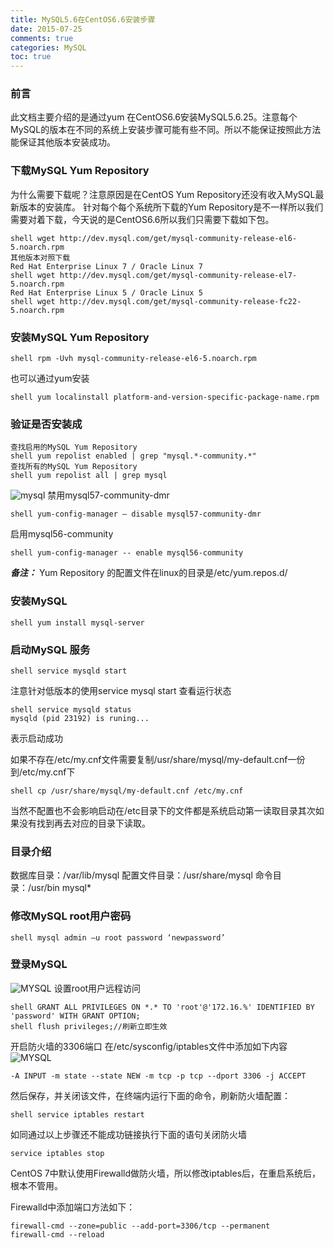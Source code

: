 ```yaml
---
title: MySQL5.6在CentOS6.6安装步骤
date: 2015-07-25
comments: true
categories: MySQL
toc: true 
---
```



### 前言
此文档主要介绍的是通过yum 在CentOS6.6安装MySQL5.6.25。注意每个MySQL的版本在不同的系统上安装步骤可能有些不同。所以不能保证按照此方法能保证其他版本安装成功。

### 下载MySQL Yum Repository
为什么需要下载呢？注意原因是在CentOS Yum Repository还没有收入MySQL最新版本的安装库。
针对每个每个系统所下载的Yum Repository是不一样所以我们需要对着下载，今天说的是CentOS6.6所以我们只需要下载如下包。
```
shell wget http://dev.mysql.com/get/mysql-community-release-el6-5.noarch.rpm
其他版本对照下载
Red Hat Enterprise Linux 7 / Oracle Linux 7
shell wget http://dev.mysql.com/get/mysql-community-release-el7-5.noarch.rpm
Red Hat Enterprise Linux 5 / Oracle Linux 5
shell wget http://dev.mysql.com/get/mysql-community-release-fc22-5.noarch.rpm
```
<!--more-->

### 安装MySQL Yum Repository
```
shell rpm -Uvh mysql-community-release-el6-5.noarch.rpm
```
也可以通过yum安装
```
shell yum localinstall platform-and-version-specific-package-name.rpm
```
### 验证是否安装成

```
查找启用的MySQL Yum Repository
shell yum repolist enabled | grep "mysql.*-community.*"
查找所有的MySQL Yum Repository
shell yum repolist all | grep mysql
```
![mysql](1.png)
禁用mysql57-community-dmr
```
shell yum-config-manager – disable mysql57-community-dmr
```
启用mysql56-community
```
shell yum-config-manager -- enable mysql56-community
```
***备注：***
Yum Repository 的配置文件在linux的目录是/etc/yum.repos.d/

### 安装MySQL
```
shell yum install mysql-server
```
### 启动MySQL 服务
```
shell service mysqld start
```
注意针对低版本的使用service mysql start
查看运行状态
```
shell service mysqld status
mysqld (pid 23192) is runing...
```
表示启动成功

如果不存在/etc/my.cnf文件需要复制/usr/share/mysql/my-default.cnf一份到/etc/my.cnf下
```
shell cp /usr/share/mysql/my-default.cnf /etc/my.cnf
```
当然不配置也不会影响启动在/etc目录下的文件都是系统启动第一读取目录其次如果没有找到再去对应的目录下读取。

### 目录介绍
数据库目录：/var/lib/mysql
配置文件目录：/usr/share/mysql
命令目录：/usr/bin mysql*	

### 修改MySQL root用户密码
```
shell mysql admin –u root password ‘newpassword’
```
### 登录MySQL
![MYSQL](2.png)
设置root用户远程访问
```
shell GRANT ALL PRIVILEGES ON *.* TO 'root'@'172.16.%' IDENTIFIED BY 'password' WITH GRANT OPTION;
shell flush privileges;//刷新立即生效
```
开启防火墙的3306端口
在/etc/sysconfig/iptables文件中添加如下内容
![MYSQL](3.png)
```
-A INPUT -m state --state NEW -m tcp -p tcp --dport 3306 -j ACCEPT
```
然后保存，并关闭该文件，在终端内运行下面的命令，刷新防火墙配置：
```
shell service iptables restart
```
如同通过以上步骤还不能成功链接执行下面的语句关闭防火墙
```
service iptables stop
```
CentOS 7中默认使用Firewalld做防火墙，所以修改iptables后，在重启系统后，根本不管用。

Firewalld中添加端口方法如下：
```
firewall-cmd --zone=public --add-port=3306/tcp --permanent
firewall-cmd --reload
```